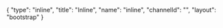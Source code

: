 {
    "type": "inline",
    "title": "Inline",
    "name": "inline",
    "channelId": "",
    "layout": "bootstrap"
}